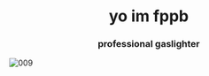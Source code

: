<h1 align="center">yo im fppb</h1>
<h3 align="center">professional gaslighter</h3>

<p align="left"> <img src="https://komarev.com/ghpvc/?username=009&label=Profile%20views&color=0e75b6&style=flat" alt="009" /> </p>
